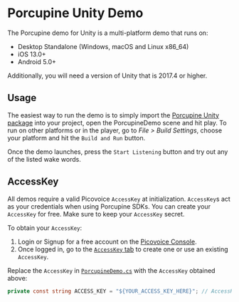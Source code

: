 # Porcupine Unity Demo 

The Porcupine demo for Unity is a multi-platform demo that runs on:

- Desktop Standalone (Windows, macOS and Linux x86_64)
- iOS 13.0+
- Android 5.0+

Additionally, you will need a version of Unity that is 2017.4 or higher.

## Usage
The easiest way to run the demo is to simply import the [Porcupine Unity package](../../binding/unity/porcupine-3.0.0.unitypackage) into your project, open the PorcupineDemo scene and hit play. To run on other platforms or in the player, go to _File > Build Settings_, choose your platform and hit the `Build and Run` button.

Once the demo launches, press the `Start Listening` button and try out any of the listed wake words.

## AccessKey

All demos require a valid Picovoice `AccessKey` at initialization. `AccessKey`s act as your credentials when using Porcupine SDKs.
You can create your `AccessKey` for free. Make sure to keep your `AccessKey` secret.

To obtain your `AccessKey`:
1. Login or Signup for a free account on the [Picovoice Console](https://console.picovoice.ai/).
2. Once logged in, go to the [`AccessKey` tab](https://console.picovoice.ai/access_key) to create one or use an existing `AccessKey`.

Replace the `AccessKey` in [`PorcupineDemo.cs`](PorcupineDemo.cs) with the `AccessKey` obtained above:

```csharp
private const string ACCESS_KEY = "${YOUR_ACCESS_KEY_HERE}"; // AccessKey obtained from Picovoice Console (https://console.picovoice.ai/)
```

